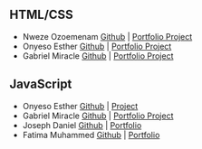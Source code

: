 ## HTML/CSS
* Nweze Ozoemenam [Github](https://github.com/ozonweze/My-project-for-HTML-CSS-class) | [Portfolio Project](https://ozonweze.github.io/My-project-for-HTML-CSS-class/#testimonials)
* Onyeso Esther [Github](https://github.com/onyeso-esther/My-project-for-code-campus) | [Portfolio Project](https://onyeso-esther.github.io/My-project-for-code-campus/)
* Gabriel Miracle [Github](https://github.com/Miracle1048/Real-estate-portfolio) | [Portfolio Project](https://miracle1048.github.io/Real-estate-portfolio/)

## JavaScript
* Onyeso Esther [Github](https://github.com/onyeso-esther/apex-cobie-services) | [Project](https://onyeso-esther.github.io/apex-cobie-services/)
* Gabriel Miracle [Github](https://github.com/Miracle1048/Passarella-clone) | [Portfolio Project](https://miracle1048.github.io/Passarella-clone/)
* Joseph Daniel [Github](https://github.com/Joeydaniel/art-work) | [Portfolio](https://joeydaniel.github.io/art-work/)
* Fatima Muhammed [Github](https://github.com/Teemah36/Tech-Info) | [Portfolio](https://teemah36.github.io/Tech-Info/)
